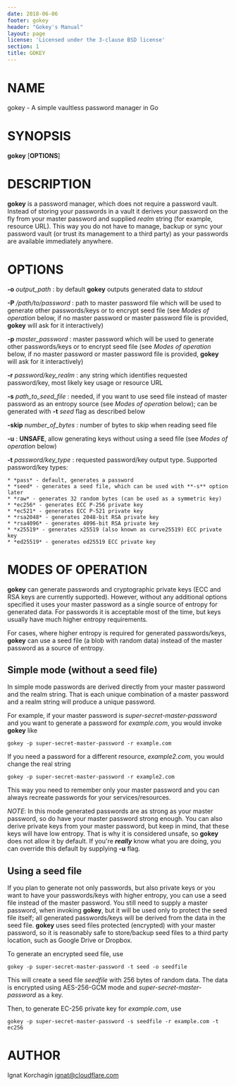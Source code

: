 ```yaml
---
date: 2018-06-06
footer: gokey
header: "Gokey's Manual"
layout: page
license: 'Licensed under the 3-clause BSD license'
section: 1
title: GOKEY
---
```


# NAME

gokey - A simple vaultless password manager in Go

# SYNOPSIS

**gokey** [**OPTIONS**]

# DESCRIPTION

**gokey** is a password manager, which does not require a password vault.
Instead of storing your passwords in a vault it derives your password on the fly
from your master password and supplied _realm_ string (for example, resource
URL). This way you do not have to manage, backup or sync your password vault (or
trust its management to a third party) as your passwords are available
immediately anywhere.

# OPTIONS

**-o** *output_path*
:    by default **gokey** outputs generated data to *stdout*

**-P** */path/to/password*
:    path to master password file which will be used to generate other
passwords/keys or to encrypt seed file (see *Modes of operation* below, if no
master password or master password file is provided, **gokey** will ask for it
interactively)

**-p** *master_password*
:    master password which will be used to generate other passwords/keys or to
encrypt seed file (see *Modes of operation* below, if no master password or
master password file is provided, **gokey** will ask for it interactively)

**-r** *password/key_realm*
:    any string which identifies requested password/key, most likely key usage
or resource URL

**-s** *path_to_seed_file*
:    needed, if you want to use seed file instead of master password as an
entropy source (see *Modes of operation* below); can be generated with **-t**
*seed* flag as described below

**-skip** *number_of_bytes*
:    number of bytes to skip when reading seed file

**-u**
:    **UNSAFE**, allow generating keys without using a seed file (see *Modes of
operation* below)

**-t** *password/key_type*
:    requested password/key output type. Supported password/key types:

    * *pass* - default, generates a password
    * *seed* - generates a seed file, which can be used with **-s** option later
    * *raw* - generates 32 random bytes (can be used as a symmetric key)
    * *ec256* - generates ECC P-256 private key
    * *ec521* - generates ECC P-521 private key
    * *rsa2048* - generates 2048-bit RSA private key
    * *rsa4096* - generates 4096-bit RSA private key
    * *x25519* - generates x25519 (also known as curve25519) ECC private key
    * *ed25519* - generates ed25519 ECC private key

# MODES OF OPERATION

**gokey** can generate passwords and cryptographic private keys (ECC and RSA
keys are currently supported). However, without any additional options specified
it uses your master password as a single source of entropy for generated data.
For passwords it is acceptable most of the time, but keys usually have much
higher entropy requirements.

For cases, where higher entropy is required for generated passwords/keys,
**gokey** can use a seed file (a blob with random data) instead of the master
password as a source of entropy.

## Simple mode (without a seed file)
In simple mode passwords are derived directly from your master password and the
realm string. That is each unique combination of a master password and a realm
string will produce a unique password.

For example, if your master password is *super-secret-master-password* and you
want to generate a password for *example.com*, you would invoke **gokey** like
```
gokey -p super-secret-master-password -r example.com
```

If you need a password for a different resource, *example2.com*, you would
change the real string
```
gokey -p super-secret-master-password -r example2.com
```
This way you need to remember only your master password and you can always
recreate passwords for your services/resources.

*NOTE*: In this mode generated passwords are as strong as your master password,
so do have your master password strong enough. You can also derive private keys
from your master password, but keep in mind, that these keys will have low
entropy. That is why it is considered unsafe, so **gokey** does not allow it by
default. If you're **_really_** know what you are doing, you can override this
default by supplying **-u** flag.

## Using a seed file
If you plan to generate not only passwords, but also private keys or you want to
have your passwords/keys with higher entropy, you can use a seed file instead of
the master password. You still need to supply a master password, when invoking
**gokey**, but it will be used only to protect the seed file itself; all
generated passwords/keys will be derived from the data in the seed file.
**gokey** uses seed files protected (encrypted) with your master password, so it
is reasonably safe to store/backup seed files to a third party location, such as
Google Drive or Dropbox.

To generate an encrypted seed file, use
```
gokey -p super-secret-master-password -t seed -o seedfile
```
This will create a seed file *seedfile* with 256 bytes of random data. The data
is encrypted using AES-256-GCM mode and *super-secret-master-password* as a key.

Then, to generate EC-256 private key for *example.com*, use
```
gokey -p super-secret-master-password -s seedfile -r example.com -t ec256
```

# AUTHOR

Ignat Korchagin <ignat@cloudflare.com>
